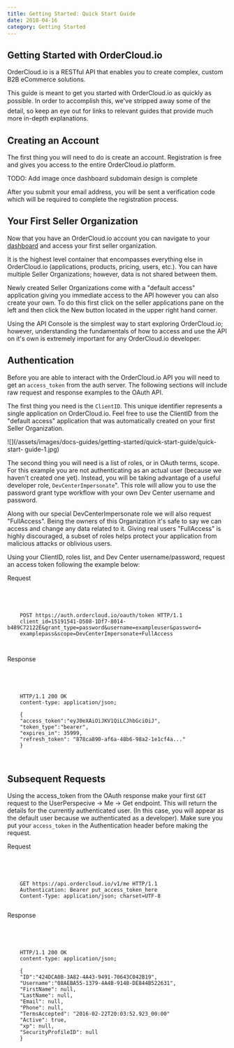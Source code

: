 ```yaml
---
title: Getting Started: Quick Start Guide
date: 2018-04-16
category: Getting Started
---
```



## Getting Started with OrderCloud.io

OrderCloud.io is a RESTful API that enables you to create complex, custom B2B
eCommerce solutions.

This guide is meant to get you started with OrderCloud.io as quickly as
possible. In order to accomplish this, we've stripped away some of the
detail, so keep an eye out for links to relevant guides that provide much more
in-depth explanations.

## Creating an Account

The first thing you will need to do is create an account. Registration is free
and gives you access to the entire OrderCloud.io platform.



TODO: Add image once dashboard subdomain design is complete

After you submit your email address, you will be sent a verification code
which will be required to complete the registration process.

## Your First Seller Organization

Now that you have an OrderCloud.io account you can navigate to your
[dashboard](https://dashboard.ordercloud.io) and access your first seller
organization.

It is the highest level container that encompasses everything else in
OrderCloud.io (applications, products, pricing, users, etc.). You can have
multiple Seller Organizations; however, data is not shared between them.

Newly created Seller Organizations come with a "default access" application
giving you immediate access to the API however you can also create your own.
To do this first click on the seller applications pane on the left and then
click the  New button located in the upper right hand corner.

Using the API Console is the simplest way to start exploring OrderCloud.io;
however, understanding the fundamentals of how to access and use the API on
it's own is extremely important for any OrderCloud.io developer.

## Authentication

Before you are able to interact with the OrderCloud.io API you will need to
get an `access_token` from the auth server. The following sections will
include raw request and response examples to the OAuth API.

The first thing you need is the `ClientID`. This unique identifier represents
a single application on OrderCloud.io. Feel free to use the ClientID from the
"default access" application that was automatically created on your first
Seller Organization.



![](/assets/images/docs-guides/getting-started/quick-start-guide/quick-start-
guide-1.jpg)

The second thing you will need is a list of roles, or in OAuth terms, scope.
For this example you are not authenticating as an actual user (because we
haven't created one yet). Instead, you will be taking advantage of a useful
developer role, `DevCenterImpersonate`". This role will allow you to use the
password grant type workflow with your own Dev Center username and password.

Along with our special DevCenterImpersonate role we will also request
"FullAccess". Being the owners of this Organization it's safe to say we can
access and change any data related to it. Giving real users "FullAccess" is
highly discouraged, a subset of roles helps protect your application from
malicious attacks or oblivious users.

Using your ClientID, roles list, and Dev Center username/password, request an
access token following the example below:



  

Request

```


    
    
    POST https://auth.ordercloud.io/oauth/token HTTP/1.1
    client_id=15191541-D508-1Df7-8014-b489C72122E&grant_type=password&username=exampleuser&password=
    examplepass&scope=DevCenterImpersonate+FullAccess
    
    

```



  

Response

```


    
    
    HTTP/1.1 200 OK
    content-type: application/json;
    
    {
    "access_token":"eyJ0eXAiOiJKV1QiLCJhbGciOiJ",
    "token_type":"bearer",
    "expires_in": 35999,
    "refresh_token": "878ca890-af6a-48b6-98a2-1e1cf4a..."
    }
    
    

```

##  Subsequent Requests

Using the access_token from the OAuth response make your first `GET` request
to the UserPerspecive → Me → Get endpoint. This will return the details for
the currently authenticated user. (In this case, you will appear as the
default user because we authenticated as a developer). Make sure you put your
`access_token` in the Authentication header before making the request.



  

Request

```


    
    
    GET https://api.ordercloud.io/v1/me HTTP/1.1
    Authentication: Bearer put_access_token_here
    Content-Type: application/json; charset=UTF-8
    

```



  

Response

```


    
    
    HTTP/1.1 200 OK
    content-type: application/json;
    
    {
    "ID":"424DCA0B-3A82-4A43-9491-70643C042B19",
    "Username":"08AEBA55-1379-4A4B-9148-DE844B522631",
    "FirstName": null,
    "LastName": null,
    "Email": null,
    "Phone": null,
    "TermsAccepted": "2016-02-22T20:03:52.923_00:00"
    "Active": true,
    "xp": null,
    "SecurityProfileID": null
    }
    
    

```



